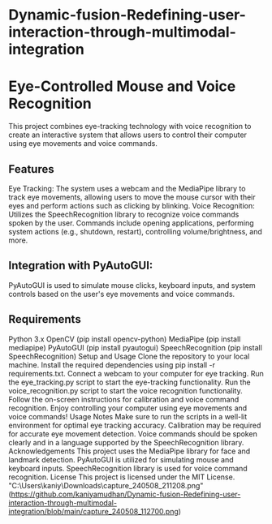 # Dynamic-fusion-Redefining-user-interaction-through-multimodal-integration

# Eye-Controlled Mouse and Voice Recognition
This project combines eye-tracking technology with voice recognition to create an interactive system that allows users to control their computer using eye movements and voice commands.

## Features
Eye Tracking: The system uses a webcam and the MediaPipe library to track eye movements, allowing users to move the mouse cursor with their eyes and perform actions such as clicking by blinking.
Voice Recognition: Utilizes the SpeechRecognition library to recognize voice commands spoken by the user. Commands include opening applications, performing system actions (e.g., shutdown, restart), controlling volume/brightness, and more.
## Integration with PyAutoGUI: 
PyAutoGUI is used to simulate mouse clicks, keyboard inputs, and system controls based on the user's eye movements and voice commands.
## Requirements
Python 3.x
OpenCV (pip install opencv-python)
MediaPipe (pip install mediapipe)
PyAutoGUI (pip install pyautogui)
SpeechRecognition (pip install SpeechRecognition)
Setup and Usage
Clone the repository to your local machine.
Install the required dependencies using pip install -r requirements.txt.
Connect a webcam to your computer for eye tracking.
Run the eye_tracking.py script to start the eye-tracking functionality.
Run the voice_recognition.py script to start the voice recognition functionality.
Follow the on-screen instructions for calibration and voice command recognition.
Enjoy controlling your computer using eye movements and voice commands!
Usage Notes
Make sure to run the scripts in a well-lit environment for optimal eye tracking accuracy.
Calibration may be required for accurate eye movement detection.
Voice commands should be spoken clearly and in a language supported by the SpeechRecognition library.
Acknowledgements
This project uses the MediaPipe library for face and landmark detection.
PyAutoGUI is utilized for simulating mouse and keyboard inputs.
SpeechRecognition library is used for voice command recognition.
License
This project is licensed under the MIT License.
"C:\Users\kaniy\Downloads\capture_240508_211208.png"
(https://github.com/kaniyamudhan/Dynamic-fusion-Redefining-user-interaction-through-multimodal-integration/blob/main/capture_240508_112700.png)

